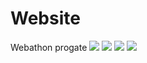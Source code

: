 # Website
Webathon progate
![](images/login.png)
![](images/contact.jpg)
![](images/comment.png)
![](images/home.png)
